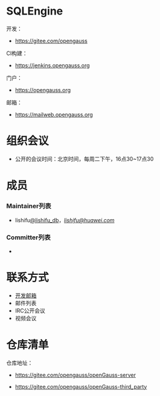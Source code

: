 # SQLEngine

开发：
- https://gitee.com/opengauss

CI构建：
- https://jenkins.opengauss.org

门户：
- https://opengauss.org

邮箱：
- https://mailweb.opengauss.org

# 组织会议

- 公开的会议时间：北京时间，每周二下午，16点30~17点30

# 成员
### Maintainer列表

- lishifu[@lishifu_db](https://gitee.com/lishifu_db)，*lishifu@huawei.com*


### Committer列表

- 


# 联系方式
- [开发邮箱](community@opengauss.org)
- 邮件列表
- IRC公开会议
- 视频会议


# 仓库清单


仓库地址：

- https://gitee.com/opengauss/openGauss-server

- https://gitee.com/opengauss/openGauss-third_party

